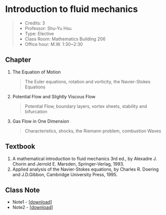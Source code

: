 # Introduction to fluid mechanics

> - Credits: 3
> - Professor: Shu-Yu Hsu
> - Type: Elective
> - Class Room: Mathematics Building 206
> - Office hour: M.W. 1:30~2:30

## Chapter

1. The Equation of Motion

    > The Euler equations, rotation and vorticity, the Navier-Stokes Equations 

2. Potential Flow and Slightly Viscous Flow

    > Potential Flow, boundary layers, vortex sheets, stability and bifurcation 

3. Gas Flow in One Dimension

    > Characteristics, shocks, the Riemann problem, combustion Waves 

## Textbook

1. A mathematical introduction to fluid mechanics 3rd ed., by Alexadre J. Chorin and Jerrold E. Marsden, Springer-Verlag, 1993.
2. Applied analysis of the Navier-Stokes equations, by Charles R. Doering and J.D.Gibbon, Cambridge University Press, 1995.

## Class Note

- Note1 - [[download](https://raw.githubusercontent.com/Jeffreymaomao/fluid-note/main/Ch0/main/main.pdf)]
- Note2 - [[download](https://raw.githubusercontent.com/Jeffreymaomao/fluid-note/main/Ch1/main/main.pdf)]



